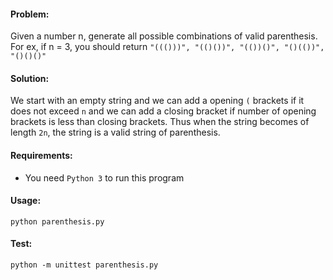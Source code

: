 #### Problem:

Given a number n, generate all possible combinations of valid parenthesis. 
For ex, if n = 3, you should return `"((()))", "(()())", "(())()", "()(())", "()()()"`

#### Solution:

We start with an empty string and we can add a opening `(` brackets if it does not exceed `n` and we can add a closing bracket if number of opening brackets is less than closing brackets. Thus when the string becomes of length `2n`, the string is a valid string of parenthesis.

#### Requirements:

- You need `Python 3` to run this program

#### Usage:

`python parenthesis.py`

#### Test:

`python -m unittest parenthesis.py`

